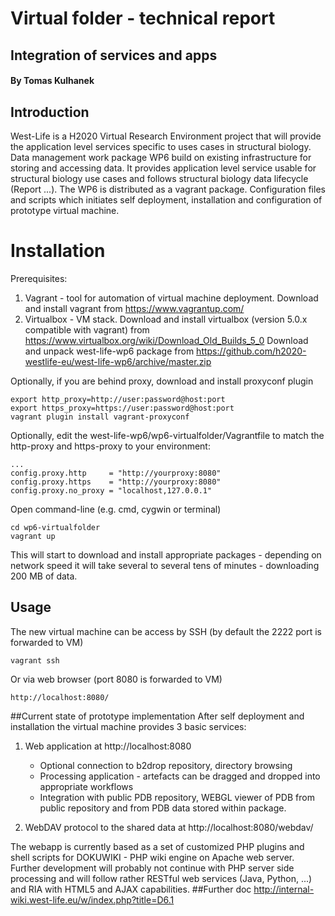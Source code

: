 # Virtual folder - technical report
## Integration of services and apps 
#### By Tomas Kulhanek

## Introduction
West-Life is a H2020 Virtual Research Environment project that will provide the application level services specific to uses cases in structural biology. 
Data management work package WP6 build on existing infrastructure for storing and accessing data. It provides application level service usable for structural biology use cases and follows structural biology data lifecycle (Report ...).
The WP6 is distributed as a vagrant package. Configuration files and scripts which initiates self deployment, installation and configuration of prototype virtual machine.
# Installation
Prerequisites:

 1. Vagrant - tool for automation of virtual machine deployment. Download and install vagrant from https://www.vagrantup.com/
 2. Virtualbox - VM stack. Download and install virtualbox (version 5.0.x compatible with vagrant) from https://www.virtualbox.org/wiki/Download_Old_Builds_5_0
Download and unpack west-life-wp6 package from https://github.com/h2020-westlife-eu/west-life-wp6/archive/master.zip

Optionally, if you are behind proxy, download and install proxyconf plugin

    export http_proxy=http://user:password@host:port
    export https_proxy=https://user:password@host:port
    vagrant plugin install vagrant-proxyconf

Optionally, edit the west-life-wp6/wp6-virtualfolder/Vagrantfile to match the http-proxy and https-proxy to your environment:

    ...
    config.proxy.http     = "http://yourproxy:8080"
    config.proxy.https    = "http://yourproxy:8080"
    config.proxy.no_proxy = "localhost,127.0.0.1"

Open command-line (e.g. cmd, cygwin or terminal)

    cd wp6-virtualfolder
    vagrant up

This will start to download and install appropriate packages - depending on network speed it will take several to several tens of minutes - downloading 200 MB of data.

## Usage
The new virtual machine can be access by SSH (by default the 2222 port is forwarded to VM)

    vagrant ssh

Or via web browser (port 8080 is forwarded to VM)

    http://localhost:8080/

##Current state of prototype implementation
After self deployment and installation the virtual machine provides 3 basic services:

 1. Web application at http://localhost:8080
	 - Optional connection to b2drop repository, directory browsing
	 - Processing application - artefacts can be dragged and dropped into appropriate workflows
	 - Integration with public PDB repository, WEBGL viewer of PDB from public repository and from PDB data stored within package.


 2. WebDAV protocol to the shared data at http://localhost:8080/webdav/

The webapp is currently based as a set of customized PHP plugins and shell scripts for DOKUWIKI - PHP wiki engine on Apache web server. Further development will probably not continue with PHP server side processing and will follow rather RESTful web services (Java, Python, ...) and RIA with HTML5 and AJAX capabilities. 
##Further doc
http://internal-wiki.west-life.eu/w/index.php?title=D6.1
